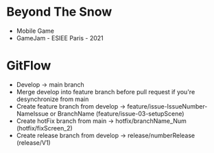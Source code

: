 # Beyond The Snow
- Mobile Game
- GameJam - ESIEE Paris - 2021

# GitFlow

- Develop -> main branch
- Merge develop into feature branch before pull request if you're desynchronize from main
- Create feature branch from develop -> feature/issue-IssueNumber-NameIssue or BranchName (feature/issue-03-setupScene)
- Create hotFix branch from main -> hotfix/branchName_Num (hotfix/fixScreen_2)
- Create release branch from develop -> release/numberRelease (release/V1)




